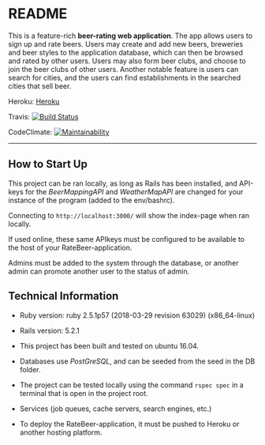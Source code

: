 # README

This is a feature-rich **beer-rating web application**. The app allows users to sign up and rate beers. Users may create and add new beers, breweries and beer styles to the application database, which can then be browsed and rated by other users. Users may also form beer clubs, and choose to join the beer clubs of other users. Another notable feature is users can search for cities, and the users can find establishments in the searched cities that sell beer. 

Heroku:
[Heroku](https://shrouded-stream-47285.herokuapp.com/)

Travis:
[![Build Status](https://travis-ci.org/Avocadososemix/RateBeer.svg?branch=master)](https://travis-ci.org/Avocadososemix/RateBeer)

CodeClimate:
[![Maintainability](https://api.codeclimate.com/v1/badges/d928663b561b531693b7/maintainability)](https://codeclimate.com/github/Avocadososemix/RateBeer/maintainability)

---

## How to Start Up

This project can be ran locally, as long as Rails has been installed, and API-keys for the *BeerMappingAPI* and *WeatherMapAPI* are changed for your instance of the program (added to the env/bashrc).  

Connecting to `http://localhost:3000/` will show the index-page when ran locally.  

If used online, these same APIkeys must be configured to be available to the host of your RateBeer-application.  

Admins must be added to the system through the database, or another admin can promote another user to the status of admin.

## Technical Information


* Ruby version: ruby 2.5.1p57 (2018-03-29 revision 63029) (x86_64-linux)

* Rails version: 5.2.1

* This project has been built and tested on ubuntu 16.04.

* Databases use *PostGreSQL*, and can be seeded from the seed in the DB folder.

* The project can be tested locally using the command `rspec spec` in a terminal that is open in the project root.

* Services (job queues, cache servers, search engines, etc.)

* To deploy the RateBeer-application, it must be pushed to Heroku or another hosting platform.

